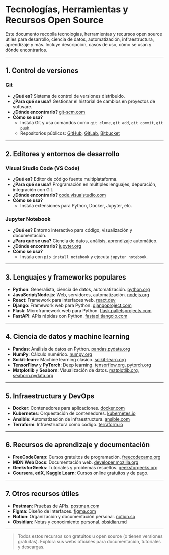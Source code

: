 # Tecnologías, Herramientas y Recursos Open Source

Este documento recopila tecnologías, herramientas y recursos open source útiles para desarrollo, ciencia de datos, automatización, infraestructura, aprendizaje y más. Incluye descripción, casos de uso, cómo se usan y dónde encontrarlos.

---

## 1. Control de versiones

### Git
- **¿Qué es?** Sistema de control de versiones distribuido.
- **¿Para qué se usa?** Gestionar el historial de cambios en proyectos de software.
- **¿Dónde encontrarlo?** [git-scm.com](https://git-scm.com/)
- **Cómo se usa?**
  - Instala Git y usa comandos como `git clone`, `git add`, `git commit`, `git push`.
  - Repositorios públicos: [GitHub](https://github.com/), [GitLab](https://gitlab.com/), [Bitbucket](https://bitbucket.org/)

---

## 2. Editores y entornos de desarrollo

### Visual Studio Code (VS Code)
- **¿Qué es?** Editor de código fuente multiplataforma.
- **¿Para qué se usa?** Programación en múltiples lenguajes, depuración, integración con Git.
- **¿Dónde encontrarlo?** [code.visualstudio.com](https://code.visualstudio.com/)
- **Cómo se usa?**
  - Instala extensiones para Python, Docker, Jupyter, etc.

### Jupyter Notebook
- **¿Qué es?** Entorno interactivo para código, visualización y documentación.
- **¿Para qué se usa?** Ciencia de datos, análisis, aprendizaje automático.
- **¿Dónde encontrarlo?** [jupyter.org](https://jupyter.org/)
- **Cómo se usa?**
  - Instala con `pip install notebook` y ejecuta `jupyter notebook`.

---

## 3. Lenguajes y frameworks populares

- **Python**: Generalista, ciencia de datos, automatización. [python.org](https://python.org/)
- **JavaScript/Node.js**: Web, servidores, automatización. [nodejs.org](https://nodejs.org/)
- **React**: Framework para interfaces web. [react.dev](https://react.dev/)
- **Django**: Framework web para Python. [djangoproject.com](https://www.djangoproject.com/)
- **Flask**: Microframework web para Python. [flask.palletsprojects.com](https://flask.palletsprojects.com/)
- **FastAPI**: APIs rápidas con Python. [fastapi.tiangolo.com](https://fastapi.tiangolo.com/)

---

## 4. Ciencia de datos y machine learning

- **Pandas**: Análisis de datos en Python. [pandas.pydata.org](https://pandas.pydata.org/)
- **NumPy**: Cálculo numérico. [numpy.org](https://numpy.org/)
- **Scikit-learn**: Machine learning clásico. [scikit-learn.org](https://scikit-learn.org/)
- **TensorFlow** y **PyTorch**: Deep learning. [tensorflow.org](https://www.tensorflow.org/), [pytorch.org](https://pytorch.org/)
- **Matplotlib** y **Seaborn**: Visualización de datos. [matplotlib.org](https://matplotlib.org/), [seaborn.pydata.org](https://seaborn.pydata.org/)

---

## 5. Infraestructura y DevOps

- **Docker**: Contenedores para aplicaciones. [docker.com](https://www.docker.com/)
- **Kubernetes**: Orquestación de contenedores. [kubernetes.io](https://kubernetes.io/)
- **Ansible**: Automatización de infraestructura. [ansible.com](https://www.ansible.com/)
- **Terraform**: Infraestructura como código. [terraform.io](https://www.terraform.io/)

---

## 6. Recursos de aprendizaje y documentación

- **FreeCodeCamp**: Cursos gratuitos de programación. [freecodecamp.org](https://www.freecodecamp.org/)
- **MDN Web Docs**: Documentación web. [developer.mozilla.org](https://developer.mozilla.org/)
- **GeeksforGeeks**: Tutoriales y problemas resueltos. [geeksforgeeks.org](https://www.geeksforgeeks.org/)
- **Coursera**, **edX**, **Kaggle Learn**: Cursos online gratuitos y de pago.

---

## 7. Otros recursos útiles

- **Postman**: Pruebas de APIs. [postman.com](https://www.postman.com/)
- **Figma**: Diseño de interfaces. [figma.com](https://www.figma.com/)
- **Notion**: Organización y documentación personal. [notion.so](https://www.notion.so/)
- **Obsidian**: Notas y conocimiento personal. [obsidian.md](https://obsidian.md/)

---

> Todos estos recursos son gratuitos u open source (o tienen versiones gratuitas). Explora sus webs oficiales para documentación, tutoriales y descargas.
